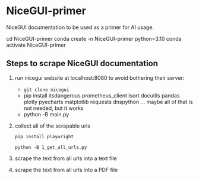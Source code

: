 # NiceGUI-primer
 NiceGUI documentation to be used as a primer for AI usage.

cd NiceGUI-primer
conda create -n NiceGUI-primer python=3.10
conda activate NiceGUI-primer

## Steps to scrape NiceGUI documentation

1. run nicegui website at localhost:8080 to avoid bothering their server:
	- ```git clone nicegui```
	- pip install itsdangerous prometheus_client isort docutils pandas plotly pyecharts matplotlib requests dnspython
	  ... maybe all of that is not needed, but it works
	- python -B main.py

2. collect all of the scrapable urls 
	```sh
	pip install playwright
	```

	```python -B 1_get_all_urls.py```

3. scrape the text from all urls into a text file

4. scrape the text from all urls into a PDF file